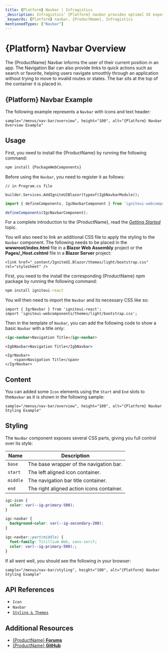 ```yaml
---
title: {Platform} Navbar | Infragistics
_description: Infragistics' {Platform} navbar provides optimal UI experience with seamless integration to allow users to move within an application smoothly. Improve your application with Ignite UI for  {Platform}!
_keywords: {Platform} navbar, {ProductName}, Infragistics
mentionedTypes: ["Navbar"]
---
```


# {Platform} Navbar Overview

The {ProductName} Navbar informs the user of their current position in an app. The Navigation Bar can also provide links to quick actions such as search or favorite, helping users navigate smoothly through an application without trying to move to invalid routes or states. The bar sits at the top of the container it is placed in.


## {Platform} Navbar Example

The following example represents a `Navbar` with icons and text header:

`sample="/menus/nav-bar/overview", height="100", alt="{Platform} Navbar Overview Example"`

## Usage

<!-- WebComponents -->
First, you need to install the {ProductName} by running the following command:

```cmd
npm install {PackageWebComponents}
```
<!-- end: WebComponents -->

Before using the `Navbar`, you need to register it as follows:


```razor
// in Program.cs file

builder.Services.AddIgniteUIBlazor(typeof(IgbNavbarModule));
```

```ts
import { defineComponents, IgcNavbarComponent } from 'igniteui-webcomponents';

defineComponents(IgcNavbarComponent);
```

For a complete introduction to the {ProductName}, read the [*Getting Started*](../general-getting-started.md) topic.

<!-- Blazor -->

You will also need to link an additional CSS file to apply the styling to the `Navbar` component. The following needs to be placed in the **wwwroot/index.html** file in a **Blazor Web Assembly** project or the **Pages/_Host.cshtml** file in a **Blazor Server** project:

```razor
<link href="_content/IgniteUI.Blazor/themes/light/bootstrap.css" rel="stylesheet" />
```

<!-- end: Blazor -->

<!-- React -->

First, you need to the install the corresponding {ProductName} npm package by running the following command:

```cmd
npm install igniteui-react
```

You will then need to import the `Navbar` and its necessary CSS like so:

```tsx
import { IgrNavbar } from 'igniteui-react';
import 'igniteui-webcomponents/themes/light/bootstrap.css';
```

<!-- end: React -->

Then in the template of `Navbar`, you can add the following code to show a basic `Navbar` with a title only:

<!-- WebComponents -->

```html
<igc-navbar>Navigation Title</igc-navbar>
```

<!-- end: WebComponents -->

```razor
<IgbNavbar>Navigation Title</IgbNavbar>
```

```tsx
<IgrNavbar>
    <span>Navigation Title</span>
</IgrNavbar>
```

## Content

You can added some `Icon` elements using the `Start` and `End` slots to the`Navbar` as it is shown in the following sample:

`sample="/menus/nav-bar/overview", height="100", alt="{Platform} Navbar Styling Example"`

## Styling

The `NavBar` component exposes several CSS parts, giving you full control over its style:

|Name|Description|
|--|--|
| `base` | The base wrapper of the navigation bar. |
| `start` | The left aligned icon container. |
| `middle` | The navigation bar title container. |
| `end` | The right aligned action icons container. |

```css
igc-icon {
  color: var(--ig-primary-500);
}

igc-navbar {
  background-color: var(--ig-secondary-200);
}

igc-navbar::part(middle) {
  font-family: Titillium Web, sans-serif;
  color: var(--ig-primary-500);;
}
```

If all went well, you should see the following in your browser:

`sample="/menus/nav-bar/styling", height="100", alt="{Platform} Navbar Styling Example"`

<div class="divider"></div>


## API References

 - `Icon`
 - `Navbar`
 - [`Styling & Themes`](../themes/overview.md)

## Additional Resources

* [{ProductName} **Forums**]({ForumsLink})
* [{ProductName} **GitHub**]({GithubLink})